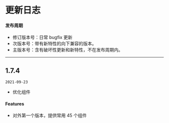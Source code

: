 # 更新日志

#### 发布周期

- 修订版本号：日常 bugfix 更新
- 次版本号：带有新特性的向下兼容的版本。
- 主版本号：含有破坏性更新和新特性，不在发布周期内。

---

## 1.7.4

`2021-09-23`

- 优化组件

#### Features

- 对外第一个版本，提供常用 45 个组件
